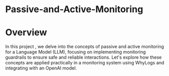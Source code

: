 # Passive-and-Active-Monitoring

# Overview
In this project  , we delve into the concepts of passive and active monitoring for a Language Model (LLM), focusing on implementing monitoring guardrails to ensure safe and reliable interactions. Let's explore how these concepts are applied practically in a monitoring system using WhyLogs and integrating with an OpenAI model.

